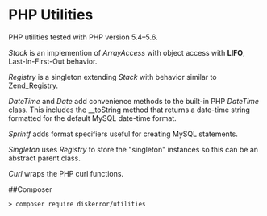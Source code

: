 # PHP Utilities

PHP utilities tested with PHP version 5.4–5.6.

*Stack* is an implemention of *ArrayAccess* with object access with **LIFO**, Last-In-First-Out behavior.

*Registry* is a singleton extending *Stack* with behavior similar to Zend_Registry.

*DateTime* and *Date* add convenience methods to the built-in PHP *DateTime* class. This includes the __toString method that returns a date-time string formatted for the default MySQL date-time format.

*Sprintf* adds format specifiers useful for creating MySQL statements.

*Singleton* uses *Registry* to store the "singleton" instances so this can be an abstract parent class.

*Curl* wraps the PHP curl functions.

##Composer
```
> composer require diskerror/utilities
```

